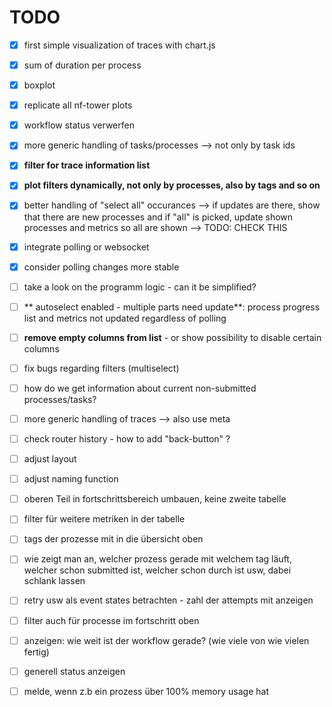 # TODO


 - [x] first simple visualization of traces with chart.js
 - [x] sum of duration per process
 - [x] boxplot
 - [x] replicate all nf-tower plots
 - [x] workflow status verwerfen
 - [x] more generic handling of tasks/processes --> not only by task ids 
 - [x] **filter for trace information list**
 - [x] **plot filters dynamically, not only by processes, also by tags and so on**
 - [x] better handling of "select all" occurances --> if updates are there, show that there are new processes and if "all" is picked, update shown processes and metrics so all are shown --> TODO: CHECK THIS
 - [x] integrate polling or websocket
 - [x] consider polling changes more stable
 - [ ] take a look on the programm logic - can it be simplified? 
 - [ ] ** autoselect enabled - multiple parts need update**: process progress list and metrics not updated regardless of polling
 - [ ] **remove empty columns from list** - or show possibility to disable certain columns
 - [ ] fix bugs regarding filters (multiselect) 
 - [ ] how do we get information about current non-submitted processes/tasks?
 - [ ] more generic handling of traces --> also use meta
 - [ ] check router history - how to add "back-button" ?
 - [ ] adjust layout
 - [ ] adjust naming function
 - [ ] oberen Teil in fortschrittsbereich umbauen, keine zweite tabelle
 - [ ] filter für weitere metriken in der tabelle
 - [ ] tags der prozesse mit in die übersicht oben
 - [ ] wie zeigt man an, welcher prozess gerade mit welchem tag läuft, welcher schon submitted ist, welcher schon durch ist usw, dabei schlank lassen
 - [ ] retry usw als event states betrachten - zahl der attempts mit anzeigen
 - [ ] filter auch für processe im fortschritt oben
 - [ ] anzeigen: wie weit ist der workflow gerade? (wie viele von wie vielen fertig)
 - [ ] generell status anzeigen
 - [ ] melde, wenn z.b ein prozess über 100% memory usage hat



